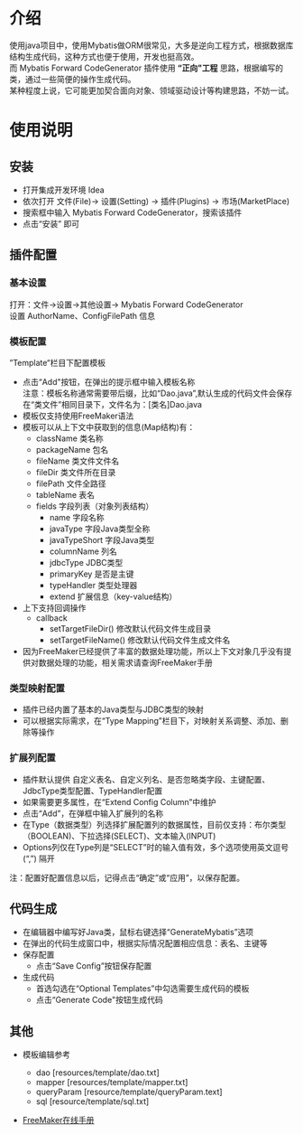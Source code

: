 # 介绍
使用java项目中，使用Mybatis做ORM很常见，大多是逆向工程方式，根据数据库结构生成代码，这种方式也便于使用，开发也挺高效。 \
而 Mybatis Forward CodeGenerator 插件使用 **“正向"工程** 思路，根据编写的类，通过一些简便的操作生成代码。 \
某种程度上说，它可能更加契合面向对象、领域驱动设计等构建思路，不妨一试。

# 使用说明

## 安装

* 打开集成开发环境 Idea
* 依次打开 文件(File)-> 设置(Setting) -> 插件(Plugins) -> 市场(MarketPlace)
* 搜索框中输入 Mybatis Forward CodeGenerator，搜索该插件
* 点击“安装” 即可

## 插件配置

### 基本设置

打开：文件->设置->其他设置-> Mybatis Forward CodeGenerator \
设置 AuthorName、ConfigFilePath 信息

### 模板配置

”Template“栏目下配置模板

* 点击“Add"按钮，在弹出的提示框中输入模板名称 \
  注意：模板名称通常需要带后缀，比如“Dao.java”,默认生成的代码文件会保存在“类文件”相同目录下，文件名为：[类名]Dao.java
* 模板仅支持使用FreeMaker语法
* 模板可以从上下文中获取到的信息(Map结构)有：
    * className 类名称
    * packageName 包名
    * fileName 类文件文件名
    * fileDir 类文件所在目录
    * filePath 文件全路径
    * tableName 表名
    * fields 字段列表（对象列表结构）
        * name 字段名称
        * javaType 字段Java类型全称
        * javaTypeShort 字段Java类型
        * columnName 列名
        * jdbcType JDBC类型
        * primaryKey 是否是主键
        * typeHandler 类型处理器
        * extend 扩展信息（key-value结构）
* 上下支持回调操作
    * callback
        * setTargetFileDir() 修改默认代码文件生成目录
        * setTargetFileName() 修改默认代码文件生成文件名
* 因为FreeMaker已经提供了丰富的数据处理功能，所以上下文对象几乎没有提供对数据处理的功能，相关需求请查询FreeMaker手册

### 类型映射配置

* 插件已经内置了基本的Java类型与JDBC类型的映射
* 可以根据实际需求，在“Type Mapping”栏目下，对映射关系调整、添加、删除等操作

### 扩展列配置

* 插件默认提供 自定义表名、自定义列名、是否忽略类字段、主键配置、JdbcType类型配置、TypeHandler配置
* 如果需要更多属性，在“Extend Config Column”中维护
* 点击“Add”，在弹框中输入扩展列的名称
* 在Type（数据类型）列选择扩展配置列的数据属性，目前仅支持：布尔类型（BOOLEAN)、下拉选择(SELECT)、文本输入(INPUT)
* Options列仅在Type列是“SELECT”时的输入值有效，多个选项使用英文逗号(“,”) 隔开

注：配置好配置信息以后，记得点击“确定”或“应用”，以保存配置。

## 代码生成

* 在编辑器中编写好Java类，鼠标右键选择“GenerateMybatis”选项
* 在弹出的代码生成窗口中，根据实际情况配置相应信息：表名、主键等
* 保存配置
    * 点击“Save Config”按钮保存配置
* 生成代码
    * 首选勾选在“Optional Templates”中勾选需要生成代码的模板
    * 点击“Generate Code"按钮生成代码

## 其他

* 模板编辑参考
    * dao         [resources/template/dao.txt]
    * mapper      [resources/template/mapper.txt]
    * queryParam  [resource/template/queryParam.text]
    * sql         [resource/template/sql.txt]

* [FreeMaker在线手册](http://freemarker.foofun.cn/toc.html)


